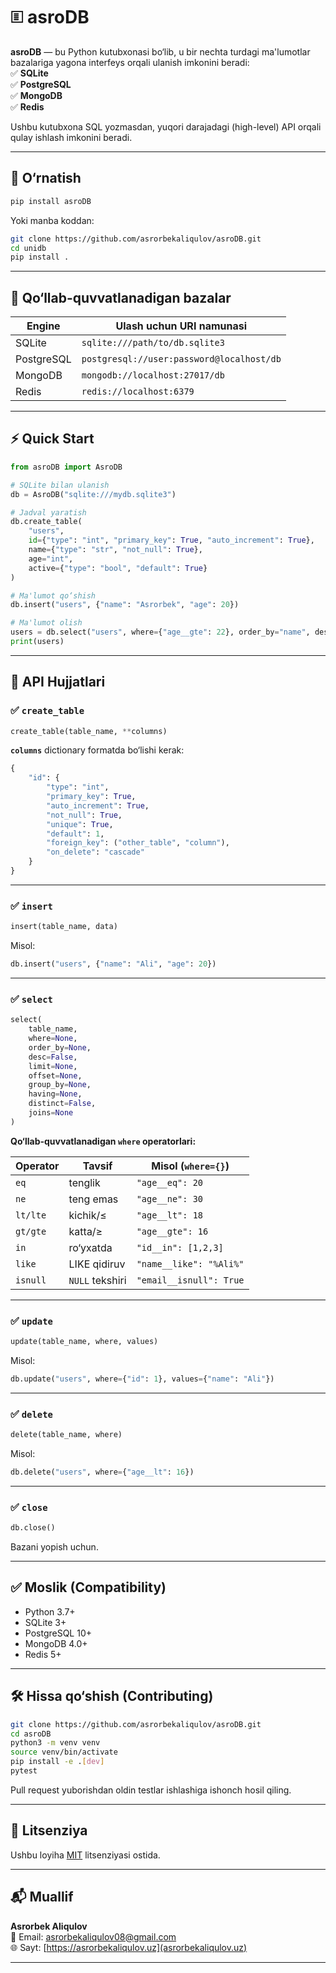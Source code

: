 # 🗉 asroDB

**asroDB** — bu Python kutubxonasi bo‘lib, u bir nechta turdagi ma'lumotlar bazalariga yagona interfeys orqali ulanish imkonini beradi:  
✅ **SQLite**  
✅ **PostgreSQL**  
✅ **MongoDB**  
✅ **Redis**

Ushbu kutubxona SQL yozmasdan, yuqori darajadagi (high-level) API orqali qulay ishlash imkonini beradi. 

---

## 🚀 O‘rnatish

```bash
pip install asroDB
```

Yoki manba koddan:

```bash
git clone https://github.com/asrorbekaliqulov/asroDB.git
cd unidb
pip install .
```

---

## 📆 Qo‘llab-quvvatlanadigan bazalar

| Engine     | Ulash uchun URI namunasi                  |
|------------|-------------------------------------------|
| SQLite     | `sqlite:///path/to/db.sqlite3`            |
| PostgreSQL | `postgresql://user:password@localhost/db` |
| MongoDB    | `mongodb://localhost:27017/db`            |
| Redis      | `redis://localhost:6379`                  |

---

## ⚡️ Quick Start

```python
from asroDB import AsroDB

# SQLite bilan ulanish
db = AsroDB("sqlite:///mydb.sqlite3")

# Jadval yaratish
db.create_table(
    "users",
    id={"type": "int", "primary_key": True, "auto_increment": True},
    name={"type": "str", "not_null": True},
    age="int",
    active={"type": "bool", "default": True}
)

# Ma'lumot qo‘shish
db.insert("users", {"name": "Asrorbek", "age": 20})

# Ma'lumot olish
users = db.select("users", where={"age__gte": 22}, order_by="name", desc=True)
print(users)
```

---

## 📘 API Hujjatlari

### ✅ `create_table`

```python
create_table(table_name, **columns)
```

**`columns`** dictionary formatda bo‘lishi kerak:

```python
{
    "id": {
        "type": "int",
        "primary_key": True,
        "auto_increment": True,
        "not_null": True,
        "unique": True,
        "default": 1,
        "foreign_key": ("other_table", "column"),
        "on_delete": "cascade"
    }
}
```

---

### ✅ `insert`

```python
insert(table_name, data)
```

Misol:

```python
db.insert("users", {"name": "Ali", "age": 20})
```

---

### ✅ `select`

```python
select(
    table_name,
    where=None,
    order_by=None,
    desc=False,
    limit=None,
    offset=None,
    group_by=None,
    having=None,
    distinct=False,
    joins=None
)
```

**Qo‘llab-quvvatlanadigan `where` operatorlari:**

| Operator  | Tavsif         | Misol (`where={}`)       |
|-----------|----------------|--------------------------|
| `eq`      | tenglik        | `"age__eq": 20`          |
| `ne`      | teng emas      | `"age__ne": 30`          |
| `lt/lte`  | kichik/≤        | `"age__lt": 18`          |
| `gt/gte`  | katta/≥        | `"age__gte": 16`         |
| `in`      | ro‘yxatda      | `"id__in": [1,2,3]`      |
| `like`    | LIKE qidiruv   | `"name__like": "%Ali%"`  |
| `isnull`  | `NULL` tekshiri | `"email__isnull": True`  |

---

### ✅ `update`

```python
update(table_name, where, values)
```

Misol:

```python
db.update("users", where={"id": 1}, values={"name": "Ali"})
```

---

### ✅ `delete`

```python
delete(table_name, where)
```

Misol:

```python
db.delete("users", where={"age__lt": 16})
```

---

### ✅ `close`

```python
db.close()
```

Bazani yopish uchun.

---

## ✅ Moslik (Compatibility)

- Python 3.7+
- SQLite 3+
- PostgreSQL 10+
- MongoDB 4.0+
- Redis 5+

---

## 🛠 Hissa qo‘shish (Contributing)

```bash
git clone https://github.com/asrorbekaliqulov/asroDB.git
cd asroDB
python3 -m venv venv
source venv/bin/activate
pip install -e .[dev]
pytest
```

Pull request yuborishdan oldin testlar ishlashiga ishonch hosil qiling.

---

## 📜 Litsenziya

Ushbu loyiha [MIT](LICENSE) litsenziyasi ostida.

---

## 📬 Muallif

**Asrorbek Aliqulov**  
📧 Email: asrorbekaliqulov08@gmail.com  
🌐 Sayt: [https://asrorbekaliqulov.uz](asrorbekaliqulov.uz)

---
